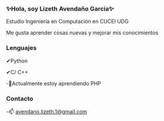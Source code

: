 ### ✨Hola, soy Lizeth Avendaño Garcia✨
Estudio Ingeniería en Computación en CUCEI UDG 

Me gusta aprender cosas nuevas y mejorar mis conocimientos
### Lenguajes

✔Python

✔C/ C++

-🌱Actualmente estoy aprendiendo PHP

### Contacto

-📫 avendano.lizeth.1@gmail.com

<!--
**Lizethatx/Lizethatx** is a ✨ _special_ ✨ repository because its `README.md` (this file) appears on your GitHub profile.

Here are some ideas to get you started:

- 🔭 I’m currently working on ...
- 🌱 I’m currently learning ...
- 👯 I’m looking to collaborate on ...
- 🤔 I’m looking for help with ...
- 💬 Ask me about ...
- 📫 How to reach me: ...
- 😄 Pronouns: ...
- ⚡ Fun fact: ...
-->
